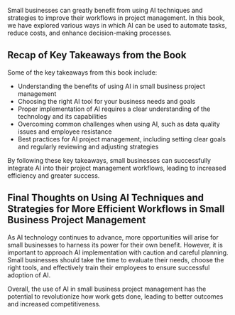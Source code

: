 
Small businesses can greatly benefit from using AI techniques and strategies to improve their workflows in project management. In this book, we have explored various ways in which AI can be used to automate tasks, reduce costs, and enhance decision-making processes.

Recap of Key Takeaways from the Book
------------------------------------

Some of the key takeaways from this book include:

* Understanding the benefits of using AI in small business project management
* Choosing the right AI tool for your business needs and goals
* Proper implementation of AI requires a clear understanding of the technology and its capabilities
* Overcoming common challenges when using AI, such as data quality issues and employee resistance
* Best practices for AI project management, including setting clear goals and regularly reviewing and adjusting strategies

By following these key takeaways, small businesses can successfully integrate AI into their project management workflows, leading to increased efficiency and greater success.

Final Thoughts on Using AI Techniques and Strategies for More Efficient Workflows in Small Business Project Management
----------------------------------------------------------------------------------------------------------------------

As AI technology continues to advance, more opportunities will arise for small businesses to harness its power for their own benefit. However, it is important to approach AI implementation with caution and careful planning. Small businesses should take the time to evaluate their needs, choose the right tools, and effectively train their employees to ensure successful adoption of AI.

Overall, the use of AI in small business project management has the potential to revolutionize how work gets done, leading to better outcomes and increased competitiveness.